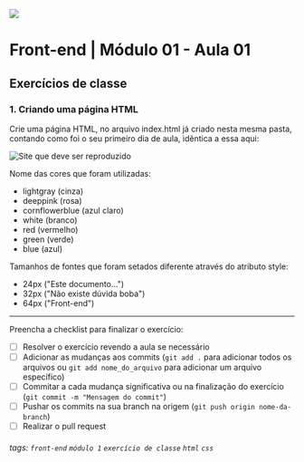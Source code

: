 ![](https://i.imgur.com/xG74tOh.png)

# Front-end | Módulo 01 - Aula 01

## Exercícios de classe

### 1. Criando uma página HTML

Crie uma página HTML, no arquivo index.html já criado nesta mesma pasta, contando como foi o seu primeiro dia de aula, idêntica a essa aqui:

![Site que deve ser reproduzido](https://i.imgur.com/xGpfrBH.png)

Nome das cores que foram utilizadas:
- lightgray (cinza)
- deeppink (rosa)
- cornflowerblue (azul claro)
- white (branco)
- red (vermelho)
- green (verde)
- blue (azul)

Tamanhos de fontes que foram setados diferente através do atributo style:
- 24px ("Este documento...")
- 32px ("Não existe dúvida boba")
- 64px ("Front-end")

---

Preencha a checklist para finalizar o exercício:

- [ ] Resolver o exercício revendo a aula se necessário
- [ ] Adicionar as mudanças aos commits (`git add .` para adicionar todos os arquivos ou `git add nome_do_arquivo` para adicionar um arquivo específico)
- [ ] Commitar a cada mudança significativa ou na finalização do exercício (`git commit -m "Mensagem do commit"`)
- [ ] Pushar os commits na sua branch na origem (`git push origin nome-da-branch`)
- [ ] Realizar o pull request

###### tags: `front-end` `módulo 1` `exercício de classe` `html` `css`
